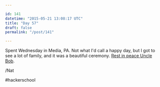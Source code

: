 ```yaml
---

id: 141
datetime: "2015-05-21 13:08:17 UTC"
title: "Day 57"
draft: false
permalink: "/post/141"

---
```


Spent Wednesday in Media, PA. Not what I'd call a happy day, but I got to see a lot of family, and it was a beautiful ceremony. [Rest in peace Uncle Bob](http://www.haganfuneralhome.com/memsol.cgi?page=profile&section=info&user_id=1578115).

/Nat

#hackerschool

